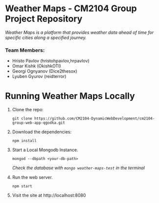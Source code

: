 # Weather Maps - CM2104 Group Project Repository
*Weather Maps is a platform that provides weather data ahead of time for specific cities along a specified journey.*

### Team Members:
* Hristo Pavlov (hristohpavlov,hrpavlov)
* Omar Kishk (OkishkOTI)
* Georgi Ognyanov (Dice2thesox)
* Lyuben Gyurov (reidterror)

# Running Weather Maps Locally

1. Clone the repo:
	```
	git clone https://github.com/CM2104-DynamicWebDevelopment/cm2104-group-web-app-qgodka.git
	```

2. Download the dependencies:
	```
	npm install
	```

3. Start a Local Mongodb Instance.
	```
	mongod --dbpath <your-db-path>
	```
	*Check the database with `mongo weather-maps-test` in the terminal*

4. Run the web server.
	```
	npm start
	```

4. Visit the site at http://localhost:8080
